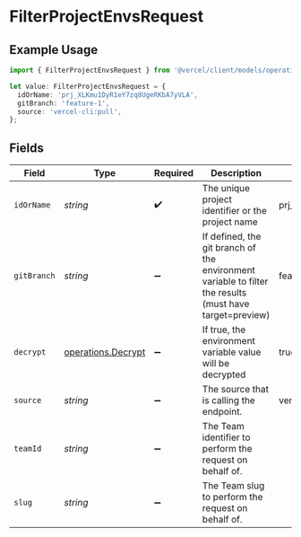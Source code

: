 # FilterProjectEnvsRequest

## Example Usage

```typescript
import { FilterProjectEnvsRequest } from '@vercel/client/models/operations';

let value: FilterProjectEnvsRequest = {
  idOrName: 'prj_XLKmu1DyR1eY7zq8UgeRKbA7yVLA',
  gitBranch: 'feature-1',
  source: 'vercel-cli:pull',
};
```

## Fields

| Field       | Type                                                     | Required           | Description                                                                                             | Example                          |
| ----------- | -------------------------------------------------------- | ------------------ | ------------------------------------------------------------------------------------------------------- | -------------------------------- |
| `idOrName`  | _string_                                                 | :heavy_check_mark: | The unique project identifier or the project name                                                       | prj_XLKmu1DyR1eY7zq8UgeRKbA7yVLA |
| `gitBranch` | _string_                                                 | :heavy_minus_sign: | If defined, the git branch of the environment variable to filter the results (must have target=preview) | feature-1                        |
| `decrypt`   | [operations.Decrypt](../../models/operations/decrypt.md) | :heavy_minus_sign: | If true, the environment variable value will be decrypted                                               | true                             |
| `source`    | _string_                                                 | :heavy_minus_sign: | The source that is calling the endpoint.                                                                | vercel-cli:pull                  |
| `teamId`    | _string_                                                 | :heavy_minus_sign: | The Team identifier to perform the request on behalf of.                                                |                                  |
| `slug`      | _string_                                                 | :heavy_minus_sign: | The Team slug to perform the request on behalf of.                                                      |                                  |
